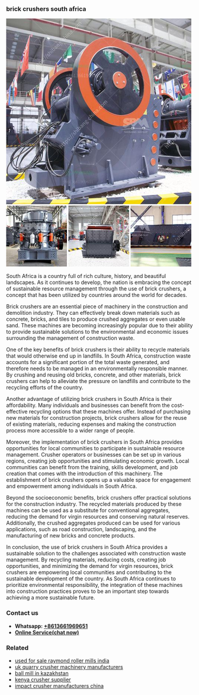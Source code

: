 <h3>brick crushers south africa</h3><img src='1708499248.jpg' alt=''><p>South Africa is a country full of rich culture, history, and beautiful landscapes. As it continues to develop, the nation is embracing the concept of sustainable resource management through the use of brick crushers, a concept that has been utilized by countries around the world for decades.</p><p>Brick crushers are an essential piece of machinery in the construction and demolition industry. They can effectively break down materials such as concrete, bricks, and tiles to produce crushed aggregates or even usable sand. These machines are becoming increasingly popular due to their ability to provide sustainable solutions to the environmental and economic issues surrounding the management of construction waste.</p><p>One of the key benefits of brick crushers is their ability to recycle materials that would otherwise end up in landfills. In South Africa, construction waste accounts for a significant portion of the total waste generated, and therefore needs to be managed in an environmentally responsible manner. By crushing and reusing old bricks, concrete, and other materials, brick crushers can help to alleviate the pressure on landfills and contribute to the recycling efforts of the country.</p><p>Another advantage of utilizing brick crushers in South Africa is their affordability. Many individuals and businesses can benefit from the cost-effective recycling options that these machines offer. Instead of purchasing new materials for construction projects, brick crushers allow for the reuse of existing materials, reducing expenses and making the construction process more accessible to a wider range of people.</p><p>Moreover, the implementation of brick crushers in South Africa provides opportunities for local communities to participate in sustainable resource management. Crusher operators or businesses can be set up in various regions, creating job opportunities and stimulating economic growth. Local communities can benefit from the training, skills development, and job creation that comes with the introduction of this machinery. The establishment of brick crushers opens up a valuable space for engagement and empowerment among individuals in South Africa.</p><p>Beyond the socioeconomic benefits, brick crushers offer practical solutions for the construction industry. The recycled materials produced by these machines can be used as a substitute for conventional aggregates, reducing the demand for virgin resources and conserving natural reserves. Additionally, the crushed aggregates produced can be used for various applications, such as road construction, landscaping, and the manufacturing of new bricks and concrete products.</p><p>In conclusion, the use of brick crushers in South Africa provides a sustainable solution to the challenges associated with construction waste management. By recycling materials, reducing costs, creating job opportunities, and minimizing the demand for virgin resources, brick crushers are empowering local communities and contributing to the sustainable development of the country. As South Africa continues to prioritize environmental responsibility, the integration of these machines into construction practices proves to be an important step towards achieving a more sustainable future.</p><h3>Contact us</h3><ul><li><strong>Whatsapp:&nbsp;<a href="https://wa.me/8613661969651">+8613661969651</a></strong></li><li><a href="https://swt.shibang-china.com/?git&amp;zhl&amp;brick crushers south africa"><strong>Online Service(chat now)</strong></a></li></ul><h3>Related</h3><ul><li><a href='used for sale raymond roller mills india.md'>used for sale raymond roller mills india</a></li><li><a href='uk quarry crusher machinery manufacturers.md'>uk quarry crusher machinery manufacturers</a></li><li><a href='ball mill in kazakhstan.md'>ball mill in kazakhstan</a></li><li><a href='kenya crusher supplier.md'>kenya crusher supplier</a></li><li><a href='impact crusher manufacturers china.md'>impact crusher manufacturers china</a></li></ul>